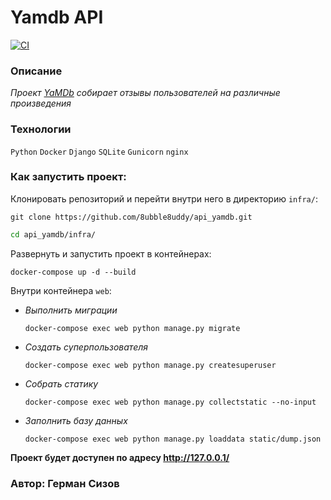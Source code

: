 # Yamdb API

[![CI](https://github.com/8ubble8uddy/api_yamdb/workflows/Yamdb/badge.svg
)](https://github.com/8ubble8uddy/api_yamdb/actions/workflows/yamdb_workflow.yml)

### **Описание**

_Проект [YaMDb](https://github.com/8ubble8uddy/api_yamdb) собирает отзывы пользователей на различные произведения_

### **Технологии**

```Python``` ```Docker``` ```Django``` ```SQLite``` ```Gunicorn``` ```nginx```

### **Как запустить проект:**

Клонировать репозиторий и перейти внутри него в директорию ```infra/```:
```
git clone https://github.com/8ubble8uddy/api_yamdb.git
```
```sh
cd api_yamdb/infra/
```

Развернуть и запустить проект в контейнерах:
```
docker-compose up -d --build
```

Внутри контейнера ```web```:

- _Выполнить миграции_
  ```
  docker-compose exec web python manage.py migrate
  ```
- _Создать суперпользователя_
  ```
  docker-compose exec web python manage.py createsuperuser
  ```
- _Собрать статику_
  ```
  docker-compose exec web python manage.py collectstatic --no-input
  ```
- _Заполнить базу данных_
  ```
  docker-compose exec web python manage.py loaddata static/dump.json
  ```

**Проект будет доступен по адресу http://127.0.0.1/**

### Автор: Герман Сизов